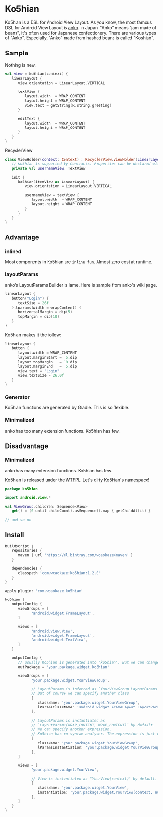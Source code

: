 
Ko5hian
================================================================================

Ko5hian is a DSL for Android View Layout. As you know, the most famous DSL for
Android View Layout is [anko](https://github.com/Kotlin/anko).
In Japan, "Anko" means "jam made of beans", it's often used for Japanese
confectionery. There are various types of "Anko". Especially, "Anko" made from
hashed beans is called "Koshian".


Sample
--------------------------------------------------------------------------------

Nothing is new.
```kotlin
val view = ko5hian(context) {
   linearLayout {
      view.orientation = LinearLayout.VERTICAL

      textView {
         layout.width  = WRAP_CONTENT
         layout.height = WRAP_CONTENT
         view.text = getString(R.string.greeting)
      }

      editText {
         layout.width  = WRAP_CONTENT
         layout.height = WRAP_CONTENT
      }
   }
}
```

RecyclerView
```kotlin
class ViewHolder(context: Context) : RecyclerView.ViewHolder(LinearLayout(context)) {
   // Ko5hian is supported by Contracts. Properties can be declared with `val`.
   private val usernameView: TextView

   init {
      ko5hian(itemView as LinearLayout) {
         view.orientation = LinearLayout.VERTICAL

         usernameView = textView {
            layout.width  = WRAP_CONTENT
            layout.height = WRAP_CONTENT
         }
      }
   }
}
```


Advantage
--------------------------------------------------------------------------------

### inlined

Most components in Ko5hian are `inline fun`. Almost zero cost at runtime.


### layoutParams

anko's LayoutParams Builder is lame. Here is sample from anko's wiki page.

```kotlin
linearLayout {
   button("Login") {
      textSize = 26f
   }.lparams(width = wrapContent) {
      horizontalMargin = dip(5)
      topMargin = dip(10)
   }
}
```

Ko5hian makes it the follow:
```kotlin
linearLayout {
   button {
      layout.width = WRAP_CONTENT
      layout.marginStart =  5.dip
      layout.topMargin   = 10.dip
      layout.marginEnd   =  5.dip
      view.text = "Login"
      view.textSize = 26.0f
   }
}
```


### Generator

Ko5hian functions are generated by Gradle. This is so flexible.


### Minimalized

anko has too many extension functions. Ko5hian has few.



Disadvantage
--------------------------------------------------------------------------------

### Minimalized

anko has many extension functions. Ko5hian has few.

Ko5hian is released under the [WTFPL](LICENSE). Let's dirty Ko5hian's namespace!

```kotlin
package ko5hian

import android.view.*

val ViewGroup.children: Sequence<View>
   get() = (0 until childCount).asSequence().map { getChildAt(it) }

// and so on
```


Install
--------------------------------------------------------------------------------

```groovy
buildscript {
   repositories {
      maven { url 'https://dl.bintray.com/wcaokaze/maven' }
   }

   dependencies {
      classpath 'com.wcaokaze:ko5hian:1.2.0'
   }
}

apply plugin: 'com.wcaokaze.ko5hian'

ko5hian {
   outputConfig {
      viewGroups = [
            'android.widget.FrameLayout',
      ]

      views = [
            'android.view.View',
            'android.widget.FrameLayout',
            'android.widget.TextView',
      ]
   }

   outputConfig {
      // usually Ko5hian is generated into 'ko5hian'. But we can change the package
      outPackage = 'your.package.widget.ko5hian'

      viewGroups = [
            'your.package.widget.YourViewGroup',

            // LayoutParams is inferred as `YourViewGroup.LayoutParams`.
            // But of course we can specify another class
            [
               className: 'your.package.widget.YourViewGroup',
               lParamsClassName: 'android.widget.FrameLayout.LayoutParams'
            ],

            // LayoutParams is instantiated as
            // `LayoutParams(WRAP_CONTENT, WRAP_CONTENT)` by default.
            // We can specify another expression.
            // Ko5hian has no syntax analyzer. The expression is just embedded.
            [
               className: 'your.package.widget.YourViewGroup',
               lParamsInstantiation: 'your.package.widget.YourViewGroup.LayoutParams()'
            ],
      ]

      views = [
            'your.package.widget.YourView',

            // View is instantiated as "YourView(context)" by default.
            [
               className: 'your.package.widget.YourView',
               instantiation: 'your.package.widget.YourView(context, null)'
            ],
      ]
   }
}
```

